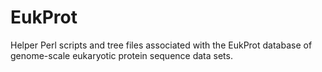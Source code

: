 # EukProt
Helper Perl scripts and tree files associated with the EukProt database of genome-scale eukaryotic protein sequence data sets.
